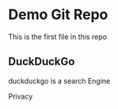 # Demo Git Repo

This is the first file in this repo

## DuckDuckGo
duckduckgo is a search Engine

Privacy
